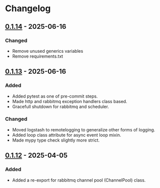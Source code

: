 # Changelog

## [0.1.14] - 2025-06-16

### Changed

- Remove unused generics variables
- Remove requirements.txt


## [0.1.13] - 2025-06-16

### Added

- Added pytest as one of pre-commit steps.
- Made http and rabbitmq exception handlers class based.
- Gracefull shutdown for rabbitmq and scheduler.

### Changed

- Moved logstash to remotelogging to generalize other forms of logging.
- Added loop class attribute for async event loop mixin.
- Made mypy type check slightly more strict.


## [0.1.12] - 2025-04-05

### Added

- Added a re-export for rabbitmq channel pool (ChannelPool) class.


[0.1.14]: https://github.com/Qena-Digital-Lending/qena-shared-kernel/compare/v0.1.13...v0.1.14
[0.1.13]: https://github.com/Qena-Digital-Lending/qena-shared-kernel/compare/v0.1.12...v0.1.13
[0.1.12]: https://github.com/Qena-Digital-Lending/qena-shared-kernel/compare/v0.1.11...v0.1.12
